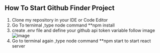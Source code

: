 ## How To Start Github Finder Project
1. Clone my repository in your IDE or Code Editor
2. Go To ternimal ,type node command
**npm install
4. create .env file and define your github api token variable follow image ![image](https://github.com/user-attachments/assets/77918955-1654-4742-b761-0cbcc7df6a28)
5. Go to terminal again ,type node command
**npm start
to start react server
